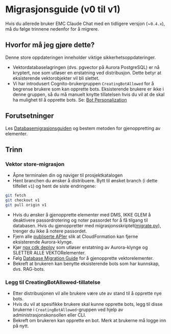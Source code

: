 # Migrasjonsguide (v0 til v1)

Hvis du allerede bruker EMC Claude Chat med en tidligere versjon (~`0.4.x`), må du følge trinnene nedenfor for å migrere.

## Hvorfor må jeg gjøre dette?

Denne store oppdateringen inneholder viktige sikkerhetsoppdateringer.

- Vektordatabaselagringen (dvs. pgvector på Aurora PostgreSQL) er nå kryptert, noe som utløser en erstatning ved distribusjon. Dette betyr at eksisterende vektorobjekter vil bli slettet.
- Vi har introdusert Cognito-brukergruppen `CreatingBotAllowed` for å begrense brukere som kan opprette bots. Eksisterende brukere er ikke i denne gruppen, så du må manuelt knytte tillatelsen hvis du vil at de skal ha mulighet til å opprette bots. Se: [Bot Personalization](../../README.md#bot-personalization)

## Forutsetninger

Les [Databasemigrasjonsguiden](./DATABASE_MIGRATION_nb-NO.md) og bestem metoden for gjenoppretting av elementer.

## Trinn

### Vektor store-migrasjon

- Åpne terminalen din og naviger til prosjektkatalogen
- Hent branchen du ønsker å distribuere. Bytt til ønsket branch (i dette tilfellet `v1`) og hent de siste endringene:

```sh
git fetch
git checkout v1
git pull origin v1
```

- Hvis du ønsker å gjenopprette elementer med DMS, IKKE GLEM å deaktivere passordrotering og noter passordet for å få tilgang til databasen. Hvis du gjenoppretter med migrasjonsskriptet([migrate.py](./migrate.py)), trenger du ikke å notere passordet.
- Fjern alle [publiserte APIer](../PUBLISH_API_nb-NO.md) slik at CloudFormation kan fjerne eksisterende Aurora-klynge.
- Kjør [npx cdk deploy](../README.md#deploy-using-cdk) som utløser erstatning av Aurora-klynge og SLETTER ALLE VEKTORelementer.
- Følg [Database Migration Guide](./DATABASE_MIGRATION_nb-NO.md) for å gjenopprette vektorelementer.
- Bekreft at brukeren kan benytte eksisterende bots som har kunnskap, dvs. RAG-bots.

### Legg til CreatingBotAllowed-tillatelse

- Etter distribusjonen vil alle brukere være ute av stand til å opprette nye bots.
- Hvis du vil at spesifikke brukere skal kunne opprette bots, legg til disse brukerne i `CreatingBotAllowed`-gruppen ved hjelp av administrasjonskonsollen eller CLI.
- Bekreft om brukeren kan opprette en bot. Merk at brukerne må logge inn på nytt.